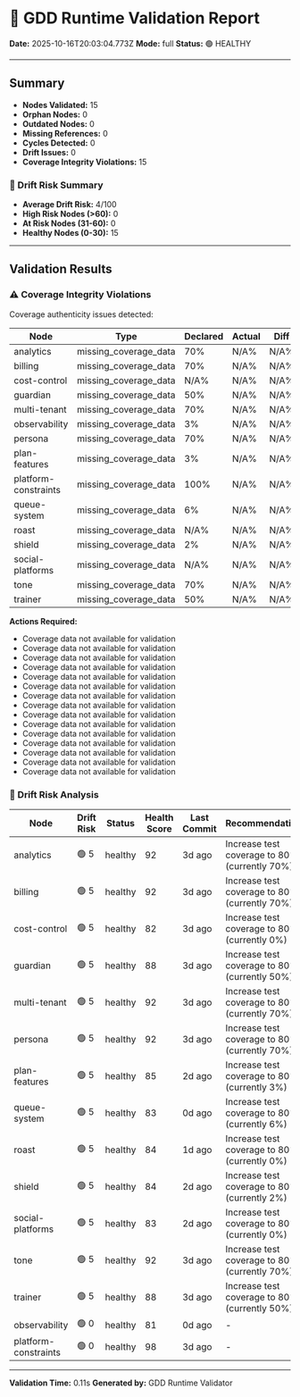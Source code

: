 # 🧩 GDD Runtime Validation Report

**Date:** 2025-10-16T20:03:04.773Z
**Mode:** full
**Status:** 🟢 HEALTHY

---

## Summary

- **Nodes Validated:** 15
- **Orphan Nodes:** 0
- **Outdated Nodes:** 0
- **Missing References:** 0
- **Cycles Detected:** 0
- **Drift Issues:** 0
- **Coverage Integrity Violations:** 15

### 🔮 Drift Risk Summary

- **Average Drift Risk:** 4/100
- **High Risk Nodes (>60):** 0
- **At Risk Nodes (31-60):** 0
- **Healthy Nodes (0-30):** 15

---

## Validation Results

### ⚠️ Coverage Integrity Violations

Coverage authenticity issues detected:

| Node | Type | Declared | Actual | Diff | Severity |
|------|------|----------|--------|------|----------|
| analytics | missing_coverage_data | 70% | N/A% | N/A% | warning |
| billing | missing_coverage_data | 70% | N/A% | N/A% | warning |
| cost-control | missing_coverage_data | N/A% | N/A% | N/A% | warning |
| guardian | missing_coverage_data | 50% | N/A% | N/A% | warning |
| multi-tenant | missing_coverage_data | 70% | N/A% | N/A% | warning |
| observability | missing_coverage_data | 3% | N/A% | N/A% | warning |
| persona | missing_coverage_data | 70% | N/A% | N/A% | warning |
| plan-features | missing_coverage_data | 3% | N/A% | N/A% | warning |
| platform-constraints | missing_coverage_data | 100% | N/A% | N/A% | warning |
| queue-system | missing_coverage_data | 6% | N/A% | N/A% | warning |
| roast | missing_coverage_data | N/A% | N/A% | N/A% | warning |
| shield | missing_coverage_data | 2% | N/A% | N/A% | warning |
| social-platforms | missing_coverage_data | N/A% | N/A% | N/A% | warning |
| tone | missing_coverage_data | 70% | N/A% | N/A% | warning |
| trainer | missing_coverage_data | 50% | N/A% | N/A% | warning |

**Actions Required:**
- Coverage data not available for validation
- Coverage data not available for validation
- Coverage data not available for validation
- Coverage data not available for validation
- Coverage data not available for validation
- Coverage data not available for validation
- Coverage data not available for validation
- Coverage data not available for validation
- Coverage data not available for validation
- Coverage data not available for validation
- Coverage data not available for validation
- Coverage data not available for validation
- Coverage data not available for validation
- Coverage data not available for validation
- Coverage data not available for validation

### 🔮 Drift Risk Analysis

| Node | Drift Risk | Status | Health Score | Last Commit | Recommendations |
|------|------------|--------|--------------|-------------|-----------------|
| analytics | 🟢 5 | healthy | 92 | 3d ago | Increase test coverage to 80%+ (currently 70%) |
| billing | 🟢 5 | healthy | 92 | 3d ago | Increase test coverage to 80%+ (currently 70%) |
| cost-control | 🟢 5 | healthy | 82 | 3d ago | Increase test coverage to 80%+ (currently 0%) |
| guardian | 🟢 5 | healthy | 88 | 3d ago | Increase test coverage to 80%+ (currently 50%) |
| multi-tenant | 🟢 5 | healthy | 92 | 3d ago | Increase test coverage to 80%+ (currently 70%) |
| persona | 🟢 5 | healthy | 92 | 3d ago | Increase test coverage to 80%+ (currently 70%) |
| plan-features | 🟢 5 | healthy | 85 | 2d ago | Increase test coverage to 80%+ (currently 3%) |
| queue-system | 🟢 5 | healthy | 83 | 0d ago | Increase test coverage to 80%+ (currently 6%) |
| roast | 🟢 5 | healthy | 84 | 1d ago | Increase test coverage to 80%+ (currently 0%) |
| shield | 🟢 5 | healthy | 84 | 2d ago | Increase test coverage to 80%+ (currently 2%) |
| social-platforms | 🟢 5 | healthy | 83 | 2d ago | Increase test coverage to 80%+ (currently 0%) |
| tone | 🟢 5 | healthy | 92 | 3d ago | Increase test coverage to 80%+ (currently 70%) |
| trainer | 🟢 5 | healthy | 88 | 3d ago | Increase test coverage to 80%+ (currently 50%) |
| observability | 🟢 0 | healthy | 81 | 0d ago | - |
| platform-constraints | 🟢 0 | healthy | 98 | 3d ago | - |

---

**Validation Time:** 0.11s
**Generated by:** GDD Runtime Validator
